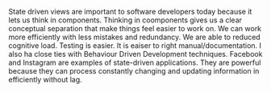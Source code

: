 State driven views are important to software developers today because it lets us think in components.
Thinking in coomponents gives us a clear conceptual separation that make things feel easier to work on.
We can work more efficiently with less mistakes and redundancy. We are able to reduced cognitive load. Testing is easier. It is eaiser to right manual/documentation. I also ha close ties with Behaviour Driven Development techniques. Facebook and Instagram are examples of state-driven applications. They are powerful because they can process constantly changing and updating information in efficiently without lag.